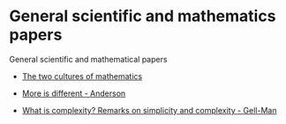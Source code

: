 # General scientific and mathematics papers
General scientific and mathematical papers

- [The two cultures of mathematics](https://www.dpmms.cam.ac.uk/~wtg10/2cultures.pdf)

- [More is different - Anderson](https://t.co/g0vE10UvyA?amp=1)

- [What is complexity? Remarks on simplicity and complexity - Gell-Man](https://onlinelibrary.wiley.com/doi/abs/10.1002/cplx.6130010105)
